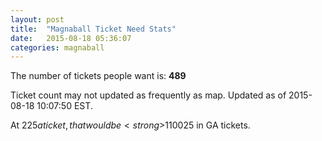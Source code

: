 ```yaml
---
layout: post
title:  "Magnaball Ticket Need Stats"
date:   2015-08-18 05:36:07
categories: magnaball
---
```


The number of tickets people want is: <strong>489</strong>

Ticket count may not updated as frequently as map. Updated as of 2015-08-18 10:07:50 EST.

At $225 a ticket, that would be <strong>$110025</strong> in GA tickets.